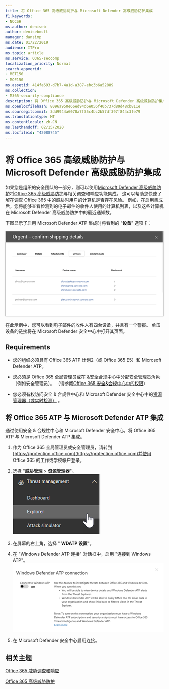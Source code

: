 ```yaml
---
title: 将 Office 365 高级威胁防护与 Microsoft Defender 高级威胁防护集成
f1.keywords:
- NOCSH
ms.author: deniseb
author: denisebmsft
manager: dansimp
ms.date: 01/22/2019
audience: ITPro
ms.topic: article
ms.service: O365-seccomp
localization_priority: Normal
search.appverid:
- MET150
- MOE150
ms.assetid: 414fa693-d7b7-4a1d-a387-ebc3b6a52889
ms.collection:
- M365-security-compliance
description: 将 Office 365 高级威胁防护与 Microsoft Defender 高级威胁防护集成，以查看更详细的威胁管理信息。
ms.openlocfilehash: 8096a950e66ed94d6e056f40b737d89d48cb811e
ms.sourcegitcommit: 3dd9944a6070a7f35c4bc2b57df397f844c3fe79
ms.translationtype: MT
ms.contentlocale: zh-CN
ms.lasthandoff: 02/15/2020
ms.locfileid: "42088745"
---
```

# <a name="integrate-office-365-advanced-threat-protection-with-microsoft-defender-advanced-threat-protection"></a>将 Office 365 高级威胁防护与 Microsoft Defender 高级威胁防护集成

如果您是组织的安全团队的一部分，则可以使用[Microsoft Defender 高级威胁防护](https://docs.microsoft.com/windows/security/threat-protection/microsoft-defender-atp/microsoft-defender-advanced-threat-protection)将[Office 365 高级威胁防护](office-365-atp.md)与相关调查和响应功能集成。 这可以帮助您快速了解在调查 Office 365 中的威胁时用户的计算机是否存在风险。 例如，在启用集成后，您将能够查看检测到的电子邮件的收件人使用的计算机列表，以及这些计算机在 Microsoft Defender 高级威胁防护中的最近通知数。
  
下图显示了启用 Microsoft Defender ATP 集成时将看到的 "**设备**" 选项卡：
  
![启用 Microsoft Defender ATP 后，你可以查看包含警报的计算机列表。](../../media/fec928ea-8f0c-44d7-80b9-a2e0a8cd4e89.PNG)
  
在此示例中，您可以看到电子邮件的收件人有四台设备，并且有一个警报。 单击设备的链接将在 Microsoft Defender 安全中心中打开其页面。
  
## <a name="requirements"></a>Requirements

- 您的组织必须具有 Office 365 ATP 计划2（或 Office 365 E5）和 Microsoft Defender ATP。
    
- 您必须是 Office 365 全局管理员或在[ &amp;安全合规中心](https://protection.office.com)中分配安全管理员角色（例如安全管理员）。 （请参阅[Office 365 安全&amp;合规中心中的权限](permissions-in-the-security-and-compliance-center.md)）
    
- 您必须有权访问安全 & 合规性中心和 Microsoft Defender 安全中心中的[资源管理器（或实时检测）](threat-explorer.md) 。
    
## <a name="to-integrate-office-365-atp-with-microsoft-defender-atp"></a>将 Office 365 ATP 与 Microsoft Defender ATP 集成

通过使用安全 & 合规性中心和 Microsoft Defender 安全中心，将 Office 365 ATP 与 Microsoft Defender ATP 集成。
  
1. 作为 Office 365 全局管理员或安全管理员，请转到[https://protection.office.com](https://protection.office.com)并使用 Office 365 的工作或学校帐户登录。
    
2. 选择 "**威胁管理** \> **资源管理器**"。<br>![威胁管理菜单中的资源管理器](../../media/ThreatMgmt-Explorer-nav.png)<br>
    
3. 在屏幕的右上角，选择 " **WDATP 设置**"。
    
4. 在 "Windows Defender ATP 连接" 对话框中，启用 "连接到 Windows ATP"。<br>![Microsoft Defender ATP 连接](../../media/Explorer-WDATPConnection-dialog.png)<br>
    
5. 在 Microsoft Defender 安全中心启用连接。

  
## <a name="related-topics"></a>相关主题

[Office 365 威胁调查和响应](office-365-ti.md)
  
[Office 365 高级威胁防护](office-365-atp.md)
  

